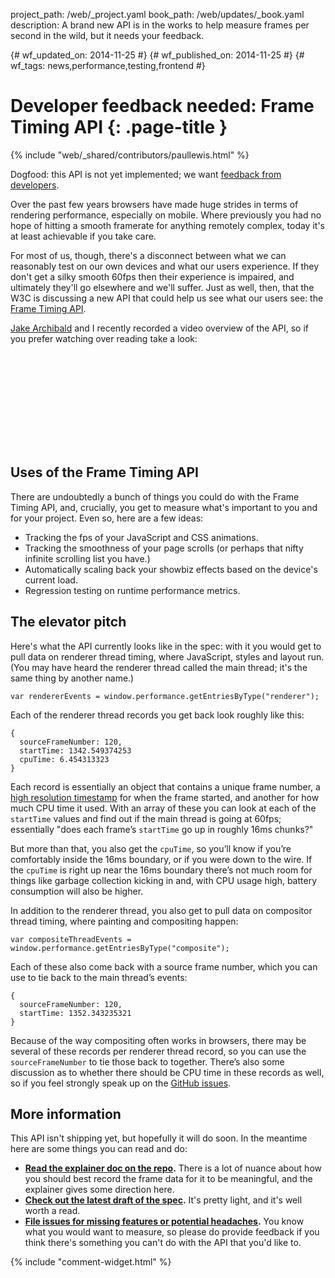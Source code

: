 project_path: /web/_project.yaml
book_path: /web/updates/_book.yaml
description: A brand new API is in the works to help measure frames per second in the wild, but it needs your feedback.

{# wf_updated_on: 2014-11-25 #}
{# wf_published_on: 2014-11-25 #}
{# wf_tags: news,performance,testing,frontend #}

# Developer feedback needed: Frame Timing API {: .page-title }

{% include "web/_shared/contributors/paullewis.html" %}



Dogfood: this API is not yet implemented; we want [feedback from developers](https://github.com/w3c/frame-timing/issues).

Over the past few years browsers have made huge strides in terms of rendering performance, especially on mobile. Where previously you had no hope of hitting a smooth framerate for anything remotely complex, today it's at least achievable if you take care.

For most of us, though, there's a disconnect between what we can reasonably test on our own devices and what our users experience. If they don't get a silky smooth 60fps then their experience is impaired, and ultimately they'll go elsewhere and we'll suffer. Just as well, then, that the W3C is discussing a new API that could help us see what our users see: the [Frame Timing API](https://github.com/w3c/frame-timing).

[Jake Archibald](http://jakearchibald.com/) and I recently recorded a video overview of the API, so if you prefer watching over reading take a look:

<div class="video-wrapper">
  <iframe class="devsite-embedded-youtube-video" data-video-id="4zoC3eaa9z0"
          data-autohide="1" data-showinfo="0" frameborder="0" allowfullscreen>
  </iframe>
</div>

## Uses of the Frame Timing API

There are undoubtedly a bunch of things you could do with the Frame Timing API, and, crucially, you get to measure what's important to you and for your project. Even so, here are a few ideas:

* Tracking the fps of your JavaScript and CSS animations.
* Tracking the smoothness of your page scrolls (or perhaps that nifty infinite scrolling list you have.)
* Automatically scaling back your showbiz effects based on the device's current load.
* Regression testing on runtime performance metrics.

## The elevator pitch

Here's what the API currently looks like in the spec: with it you would get to pull data on renderer thread timing, where JavaScript, styles and layout run. (You may have heard the renderer thread called the main thread; it's the same thing by another name.)


    var rendererEvents = window.performance.getEntriesByType("renderer");
    

Each of the renderer thread records you get back look roughly like this:


    {
      sourceFrameNumber: 120,
      startTime: 1342.549374253
      cpuTime: 6.454313323
    }
    

Each record is essentially an object that contains a unique frame number, a [high resolution timestamp](http://www.w3.org/TR/hr-time/#domhighrestimestamp) for when the frame started, and another for how much CPU time it used. With an array of these you can look at each of the `startTime` values and find out if the main thread is going at 60fps; essentially "does each frame’s `startTime` go up in roughly 16ms chunks?"

But more than that, you also get the `cpuTime`, so you’ll know if you’re comfortably inside the 16ms boundary, or if you were down to the wire. If the `cpuTime` is right up near the 16ms boundary there’s not much room for things like garbage collection kicking in and, with CPU usage high, battery consumption will also be higher.

In addition to the renderer thread, you also get to pull data on compositor thread timing, where painting and compositing happen:


    var compositeThreadEvents = window.performance.getEntriesByType("composite");
    

Each of these also come back with a source frame number, which you can use to tie back to the main thread’s events:


    {
      sourceFrameNumber: 120,
      startTime: 1352.343235321
    }
    

Because of the way compositing often works in browsers, there may be several of these records per renderer thread record, so you can use the `sourceFrameNumber` to tie those back to together. There’s also some discussion as to whether there should be CPU time in these records as well, so if you feel strongly speak up on the [GitHub issues](https://github.com/w3c/frame-timing/issues).

## More information

This API isn't shipping yet, but hopefully it will do soon. In the meantime here are some things you can read and do:

* **[Read the explainer doc on the repo](https://github.com/w3c/frame-timing/wiki/Explainer).** There is a lot of nuance about how you should best record the frame data for it to be meaningful, and the explainer gives some direction here.
* **[Check out the latest draft of the spec](http://w3c.github.io/frame-timing/).** It's pretty light, and it's well worth a read.
* **[File issues for missing features or potential headaches](https://github.com/w3c/frame-timing/issues).** You know what you would want to measure, so please do provide feedback if you think there's something you can't do with the API that you'd like to.


{% include "comment-widget.html" %}
